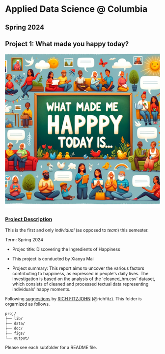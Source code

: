 # Applied Data Science @ Columbia
## Spring 2024
## Project 1: What made you happy today?

![image](figs/title.png)

### [Project Description](doc/Proj1_desc.md)
This is the first and only *individual* (as opposed to *team*) this semester. 

Term: Spring 2024

+ Projec title: Discovering the Ingredients of Happiness
+ This project is conducted by Xiaoyu Mai

+ Project summary: This report aims to uncover the various factors contributing to happiness, as expressed in people's daily lives. The investigation is based on the analysis of the 'cleaned_hm.csv' dataset, which consists of cleaned and processed textual data representing individuals' happy moments.

Following [suggestions](http://nicercode.github.io/blog/2013-04-05-projects/) by [RICH FITZJOHN](http://nicercode.github.io/about/#Team) (@richfitz). This folder is orgarnized as follows.

```
proj/
├── lib/
├── data/
├── doc/
├── figs/
└── output/
```

Please see each subfolder for a README file.
